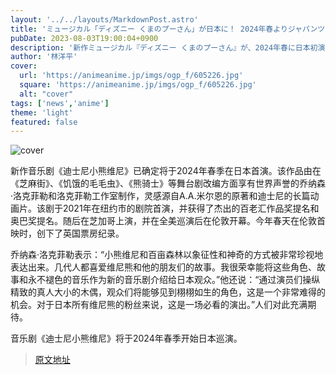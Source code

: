 ```yaml
---
layout: '../../layouts/MarkdownPost.astro'
title: 'ミュージカル「ディズニー くまのプーさん」が日本に！ 2024年春よりジャパンツアー開催決定'
pubDate: 2023-08-03T19:00:04+0900
description: '新作ミュージカル『ディズニー くまのプーさん』が、2024年春に日本初演を行うこととなった。'
author: '林洋平'
cover:
  url: 'https://animeanime.jp/imgs/ogp_f/605226.jpg'
  square: 'https://animeanime.jp/imgs/ogp_f/605226.jpg'
  alt: "cover"
tags: ['news','anime']
theme: 'light'
featured: false
---
```


![cover](https://animeanime.jp/imgs/ogp_f/605226.jpg)

新作音乐剧《迪士尼小熊维尼》已确定将于2024年春季在日本首演。该作品由在《芝麻街》、《饥饿的毛毛虫》、《熊骑士》等舞台剧改编方面享有世界声誉的乔纳森·洛克菲勒和洛克菲勒工作室制作，灵感源自A.A.米尔恩的原著和迪士尼的长篇动画片。该剧于2021年在纽约市的剧院首演，并获得了杰出的百老汇作品奖提名和奥巴奖提名。随后在芝加哥上演，并在全美巡演后在伦敦开幕。今年春天在伦敦首映时，创下了英国票房纪录。

乔纳森·洛克菲勒表示：“小熊维尼和百亩森林以象征性和神奇的方式被非常珍视地表达出来。几代人都喜爱维尼熊和他的朋友们的故事。我很荣幸能将这些角色、故事和永不褪色的音乐作为新的音乐剧介绍给日本观众。”他还说：“通过演员们操纵精致的真人大小的木偶，观众们将能够见到栩栩如生的角色，这是一个非常难得的机会。对于日本所有维尼熊的粉丝来说，这是一场必看的演出。”人们对此充满期待。

音乐剧《迪士尼小熊维尼》将于2024年春季开始日本巡演。

>[原文地址](https://animeanime.jp/article/2023/08/03/79062.html)  
